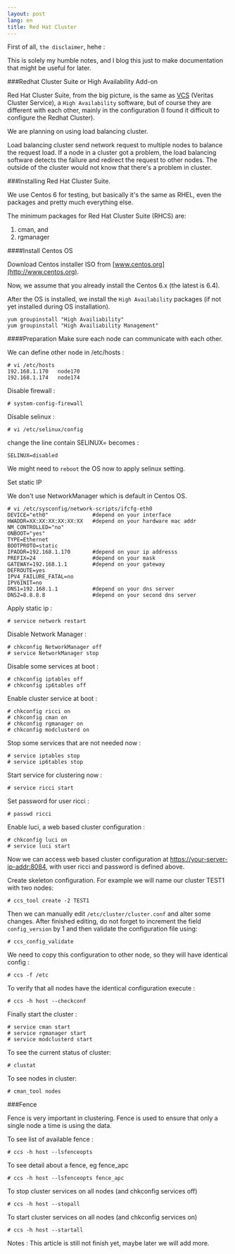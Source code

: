 ```yaml
---
layout: post
lang: en
title: Red Hat Cluster
---
```

First of all, `the disclaimer`, hehe :

<!-- more -->

This is solely my humble notes, and I blog this just to make documentation that might be useful for later.

###Redhat Cluster Suite or High Availability Add-on

Red Hat Cluster Suite, from the big picture, is the same as [VCS](http://hary.my.id/blog/vcs) (Veritas Cluster Service), a `High Availability` software, but of course they are different with each other, mainly in the configuration (I found it difficult to configure the Redhat Cluster).

We are planning on using load balancing cluster. 

Load balancing cluster send network request to multiple nodes to balance the request load. If a node in a cluster got a problem, the load balancing software detects the failure and redirect the request to other nodes.
The outside of the cluster would not know that there's a problem in cluster.

###Installing Red Hat Cluster Suite.

We use Centos 6 for testing, but basically it's the same as RHEL, even the packages and pretty much everything else.

The minimum packages for Red Hat Cluster Suite (RHCS) are: 
1. cman, and 
2. rgmanager

####Install Centos OS

Download Centos installer ISO from [www.centos.org](http://www.centos.org).

Now, we assume that you already install the Centos 6.x (the latest is 6.4).

After the OS is installed, we install the `High Availability` packages (if not yet installed during OS installation).

    yum groupinstall "High Availiability"
    yum groupinstall "High Availiability Management"

####Preparation
Make sure each node can communicate with each other.

We can define other node in /etc/hosts :

    # vi /etc/hosts
    192.168.1.170   node170
    192.168.1.174   node174

Disable firewall :

    # system-config-firewall

Disable selinux :

    # vi /etc/selinux/config

change the line contain SELINUX= becomes :

    SELINUX=disabled

We might need to `reboot` the OS now to apply selinux setting.

Set static IP

We don't use NetworkManager which is default in Centos OS.

    # vi /etc/sysconfig/network-scripts/ifcfg-eth0
    DEVICE="eth0"              #depend on your interface
    HWADDR=XX:XX:XX:XX:XX:XX   #depend on your hardware mac addr
    NM_CONTROLLED="no"
    ONBOOT="yes"
    TYPE=Ethernet
    BOOTPROTO=static
    IPADDR=192.168.1.170       #depend on your ip addresss
    PREFIX=24                  #depend on your mask
    GATEWAY=192.168.1.1        #depend on your gateway
    DEFROUTE=yes
    IPV4_FAILURE_FATAL=no
    IPV6INIT=no
    DNS1=192.168.1.1           #depend on your dns server
    DNS2=8.8.8.8               #depend on your second dns server

Apply static ip :

    # service network restart

Disable Network Manager :

    # chkconfig NetworkManager off
    # service NetworkManager stop

Disable some services at boot :

    # chkconfig iptables off
    # chkconfig ip6tables off

Enable cluster service at boot :

    # chkconfig ricci on
    # chkconfig cman on
    # chkconfig rgmanager on
    # chkconfig modclusterd on

Stop some services that are not needed now :

    # service iptables stop
    # service ip6tables stop

Start service for clustering now :

    # service ricci start

Set password for user ricci :

    # passwd ricci

Enable luci, a web based cluster configuration :

    # chkconfig luci on
    # service luci start

Now we can access web based cluster configuration at [https://your-server-ip-addr:8084](#), with user ricci and password is defined above.

Create skeleton configuration.
For example we will name our cluster TEST1 with two nodes:

    # ccs_tool create -2 TEST1

Then we can manually edit `/etc/cluster/cluster.conf` and alter some changes.
After finished editing, do not forget to increment the field `config_version` by 1 and then validate the configuration file using:

    # ccs_config_validate

We need to copy this configuration to other node, so they will have identical config :

    # ccs -f /etc

To verify that all nodes have the identical configuration execute :

    # ccs -h host --checkconf

Finally start the cluster :

    # service cman start
    # service rgmanager start
    # service modclusterd start

To see the current status of cluster:

    # clustat

To see nodes in cluster:

    # cman_tool nodes

###Fence

Fence is very important in clustering. 
Fence is used to ensure that only a single node a time is using the data.

To see list of available fence :

    # ccs -h host --lsfenceopts

To see detail about a fence, eg fence_apc

    # ccs -h host --lsfenceopts fence_apc

To stop cluster services on all nodes (and chkconfig services off)

    # ccs -h host --stopall

To start cluster services on all nodes (and chkconfig services on)

    # ccs -h host --startall


Notes : This article is still not finish yet, maybe later we will add more. 

